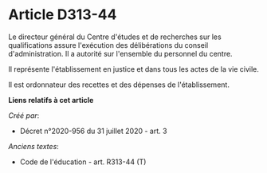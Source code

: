 # Article D313-44

Le directeur général du Centre d'études et de recherches sur les qualifications assure l'exécution des délibérations du
conseil d'administration. Il a autorité sur l'ensemble du personnel du centre.

Il représente l'établissement en justice et dans tous les actes de la vie civile.

Il est ordonnateur des recettes et des dépenses de l'établissement.

**Liens relatifs à cet article**

_Créé par_:

  - Décret n°2020-956 du 31 juillet 2020 - art. 3

_Anciens textes_:

  - Code de l'éducation - art. R313-44 (T)
